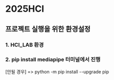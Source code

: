 # 2025HCI
## 프로젝트 실행을 위한 환경설정
### 1. HCI_LAB 환경
### 2. pip install mediapipe 터미널에서 진행
[안될 경우] => python -m pip install --upgrade pip

